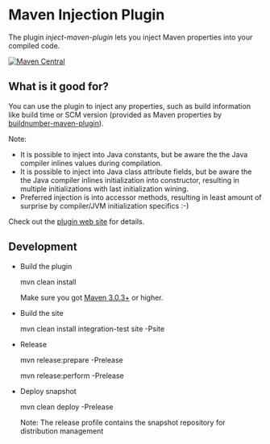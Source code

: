 Maven Injection Plugin
==================================

The plugin *inject-maven-plugin* lets you inject Maven properties into your compiled code.

[![Maven Central](https://img.shields.io/maven-central/v/de.m3y.maven/inject-maven-plugin.svg)](http://search.maven.org/#search%7Cga%7C1%7Cde.m3y.maven.inject-maven-plugin)

What is it good for?
--------------------

You can use the plugin to inject any properties, such as build information like build time or SCM version (provided as Maven properties by [buildnumber-maven-plugin]).

Note:
* It is possible to inject into Java constants, but be aware the the Java compiler inlines values during compilation.
* It is possible to inject into Java class attribute fields, but be aware the the Java compiler inlines initialization into constructor,
  resulting in multiple initializations with last initialization wining.
* Preferred injection is into accessor methods, resulting in least amount of surprise by compiler/JVM initialization specifics :-)

Check out the [plugin web site][site] for details.

[site]: http://marcelmay.github.io/inject-maven-plugin/
[repo-snapshot]: https://oss.sonatype.org/content/repositories/snapshots/de/m3y/maven/inject-maven-plugin/
[buildnumber-maven-plugin]: https://github.com/mojohaus/buildnumber-maven-plugin

Development
-----------

* Build the plugin

    mvn clean install

  Make sure you got [Maven 3.0.3+][maven_download] or higher.

* Build the site

    mvn clean install integration-test site -Psite

* Release

    mvn release:prepare -Prelease

    mvn release:perform -Prelease

* Deploy snapshot

    mvn clean deploy -Prelease

  Note: The release profile contains the snapshot repository for distribution management

[maven_download]: http://maven.apache.org
